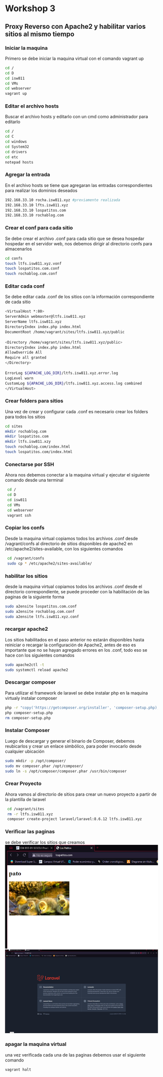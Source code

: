# Workshop 3

 ## Proxy Reverso con Apache2 y habilitar varios sitios al mismo tiempo

 ### Iniciar la maquina
 Primero se debe iniciar la maquina virtual con el comando vagrant up
 ```bash
cd /
cd D
cd isw811
cd VMs
cd webserver
vagrant up
```

### Editar el archivo hosts
Buscar el archivo hosts y editarlo con un cmd como administrador para editarlo
 ```bash
cd /
cd C
cd windows
cd System32
cd drivers
cd etc
notepad hosts
```


 ### Agregar la entrada
 En el archivo hosts se tiene que agregaran las entradas correspondientes para
 realizar los dominios deseados

 ```bash
192.168.33.10 rocha.isw811.xyz #previamente realizada
192.168.33.10 lfts.isw811.xyz
192.168.33.10 lospatitos.com
192.168.33.10 rochablog.com
 ```

  ### Crear el conf para cada sitio
Se debe crear el archivo .conf para cada sitio que se desea hospedar hospedar en el servidor web,
nos debemos dirigir al directorio confs para almacenarlos 
 ```bash
 cd confs
 touch ltfs.isw811.xyz.vonf
 touch lospatitos.com.conf
 touch rochablog.com.conf
 ```

 ### Editar cada conf
Se debe editar cada .conf de los sitios con la información correspondiente de cada sitio
 ```bash
 <VirtualHost *:80>
ServerAdmin webmaster@ltfs.isw811.xyz
ServerName ltfs.isw811.xyz
DirectoryIndex index.php index.html
DocumentRoot /home/vagrant/sites/ltfs.isw811.xyz/public

<Directory /home/vagrant/sites/ltfs.isw811.xyz/public>
DirectoryIndex index.php index.html
AllowOverride All
Require all granted
</Directory>

ErrorLog ${APACHE_LOG_DIR}/ltfs.isw811.xyz.error.log
LogLevel warn
CustomLog ${APACHE_LOG_DIR}/ltfs.isw811.xyz.access.log combined
</VirtualHost>
 ```

  ### Crear folders para sitios
Una vez de crear y configurar cada .conf es necesario crear los folders para todos los sitios
 ```bash
cd sites
mkdir rochablog.com
mkdir lospatitos.com
mkdir ltfs.isw811.xzy
touch rochablog.com/index.html
touch lospatitos.com/index.html
 ```
  ### Conectarse por SSH 
Ahora nos debemos conectar a la maquina virtual y ejecutar el siguiente comando desde una terminal
 ```bash
  cd /
  cd D
  cd isw811
  cd VMs
  cd webserver
  vagrant ssh

 ```
  ### Copiar los confs
Desde la maquina virtual copiamos todos los archivos .conf desde /vagrant/confs al directorio de 
sitios disponibles de apache2 en /etc/apache2/sites-available, con los siguientes comandos
 ```bash
  cd /vagrant/confs
  sudo cp * /etc/apache2/sites-available/

 ```

 ### habilitar los sitios
 desde la maquina virtual copiamos todos los archivos .conf desde el directorio correspondiente,
 se puede proceder con la habilitación de las paginas de la siguiente forma
  ```bash
sudo a2ensite lospatitos.com.conf
sudo a2ensite rochablog.com.conf
sudo a2ensite ltfs.isw811.xyz.conf
```
### recargar apache2
Los sitios habilitados en el paso anterior no estarán disponibles hasta 
reiniciar o recargar la configuración de Apache2, antes de eso es importante
que no se hayan agregado errores en los .conf, todo eso se hace con los 
siguientes comandos
```bash
sudo apache2ctl -t
sudo systemctl reload apache2
```
### Descargar composer
Para utilizar el framework de laravel se debe instalar php en la maquina virtualy instalar composer

```bash
php -r "copy('https://getcomposer.org/installer', 'composer-setup.php);"
php composer-setup.php
rm composer-setup.php
```
### Instalar Composer
Luego de descargar y generar el binario de Composer, debemos reubicarlos y crear un enlace simbólico, para poder invocarlo desde cualquier ubicación

```bash
sudo mkdir -p /opt/composer/
sudo mv composer.phar /opt/composer/
sudo ln -s /opt/composer/composer.phar /usr/bin/composer
```
### Crear Proyecto 
Ahora vamos al directorio de sitios para crear un nuevo proyecto a partir de la plantilla de laravel
```bash
 cd /vagrant/sites
 rm -r ltfs.isw811.xyz
 composer create-project laravel/laravel:8.6.12 ltfs.isw811.xyz
```

### Verificar las paginas
se debe verificar los sitios que creamos
![Imagen](../Workshop3/images/w3-5.PNG  "imagen de mi pagina")
![Imagen](../Workshop3/images/w3-4.PNG  "imagen de mi pagina")

### apagar la maquina virtual
una vez verificada cada una de las paginas debemos usar el siguiente comando

```bash
vagrant halt
```

